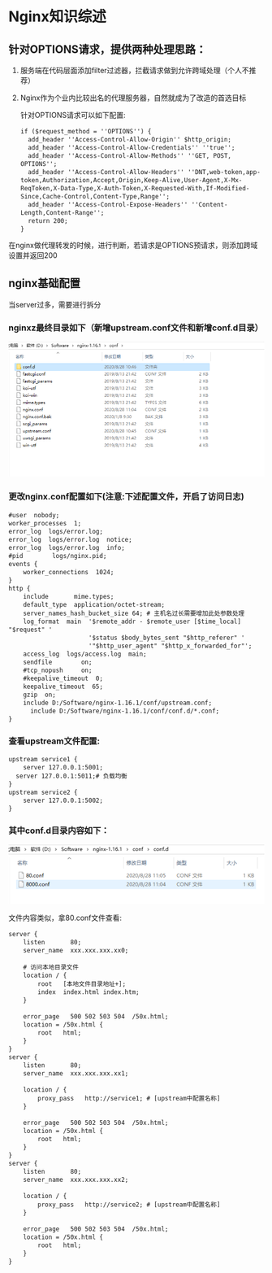 # Nginx知识综述

## 针对OPTIONS请求，提供两种处理思路：

1. 服务端在代码层面添加filter过滤器，拦截请求做到允许跨域处理（个人不推荐）

2. Nginx作为个业内比较出名的代理服务器，自然就成为了改造的首选目标

   针对OPTIONS请求可以如下配置:

   ```
   if ($request_method = ''OPTIONS'') {
   	 add_header ''Access-Control-Allow-Origin'' $http_origin;
   	 add_header ''Access-Control-Allow-Credentials'' ''true'';
   	 add_header ''Access-Control-Allow-Methods'' ''GET, POST, OPTIONS'';
   	 add_header ''Access-Control-Allow-Headers'' ''DNT,web-token,app-token,Authorization,Accept,Origin,Keep-Alive,User-Agent,X-Mx-ReqToken,X-Data-Type,X-Auth-Token,X-Requested-With,If-Modified-Since,Cache-Control,Content-Type,Range'';
   	 add_header ''Access-Control-Expose-Headers'' ''Content-Length,Content-Range'';
   	 return 200;
   }
   ```

在nginx做代理转发的时候，进行判断，若请求是OPTIONS预请求，则添加跨域设置并返回200

## nginx基础配置

当server过多，需要进行拆分

### nginxz最终目录如下（新增upstream.conf文件和新增conf.d目录）

<img src="../../_media/image/image-20200828111140245.png" alt="image-20200828111140245" style="zoom:200%;" />

### 更改nginx.conf配置如下(注意:下述配置文件，开启了访问日志)

```nginx
#user  nobody;
worker_processes  1;
error_log  logs/error.log;
error_log  logs/error.log  notice;
error_log  logs/error.log  info;
#pid        logs/nginx.pid;
events {
    worker_connections  1024;
}
http {
    include       mime.types;
    default_type  application/octet-stream;
    server_names_hash_bucket_size 64; # 主机名过长需要增加此处参数处理
    log_format  main  '$remote_addr - $remote_user [$time_local] "$request" '
                      '$status $body_bytes_sent "$http_referer" '
                      '"$http_user_agent" "$http_x_forwarded_for"';
    access_log  logs/access.log  main;
    sendfile        on;
    #tcp_nopush     on;
    #keepalive_timeout  0;
    keepalive_timeout  65;
    gzip  on;
    include D:/Software/nginx-1.16.1/conf/upstream.conf;
	  include D:/Software/nginx-1.16.1/conf/conf.d/*.conf;
}
```

### 查看upstream文件配置:

```nginx
upstream service1 {
	server 127.0.0.1:5001;
  server 127.0.0.1:5011;# 负载均衡
}
upstream service2 {
	server 127.0.0.1:5002;
}
```



### 其中conf.d目录内容如下：

<img src="../../_media/image/image-20200828111352918.png" alt="image-20200828111352918" style="zoom:200%;" />

文件内容类似，拿80.conf文件查看:

```nginx
server {
	listen       80;
	server_name  xxx.xxx.xxx.xx0;

	# 访问本地目录文件
	location / {
		root   [本地文件目录地址+];
		index  index.html index.htm;
	}

	error_page   500 502 503 504  /50x.html;
	location = /50x.html {
		root   html;
	}
}
server {
	listen       80;
	server_name  xxx.xxx.xxx.xx1;

	location / {
		proxy_pass   http://service1; # [upstream中配置名称]
	}
	
	error_page   500 502 503 504  /50x.html;
	location = /50x.html {
		root   html;
	}
}
server {
	listen       80;
	server_name  xxx.xxx.xxx.xx2;

	location / {
		proxy_pass   http://service2; # [upstream中配置名称]
	}
	
	error_page   500 502 503 504  /50x.html;
	location = /50x.html {
		root   html;
	}
}
```

